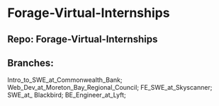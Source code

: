 # Forage-Virtual-Internships

## Repo: Forage-Virtual-Internships
## Branches: 
Intro_to_SWE_at_Commonwealth_Bank; 
Web_Dev_at_Moreton_Bay_Regional_Council; 
FE_SWE_at_Skyscanner; 
SWE_at_ Blackbird; 
BE_Engineer_at_Lyft; 


